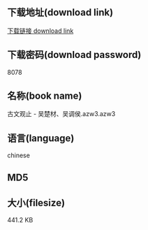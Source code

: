 ## 下载地址(download link)
[下载链接 download link](https://tutu365.netlify.app/?s=%E5%8F%A4%E6%96%87%E8%A7%82%E6%AD%A2+-+%E5%90%B4%E6%A5%9A%E6%9D%90%E3%80%81%E5%90%B4%E8%B0%83%E4%BE%AF.azw3)

## 下载密码(download password)
8078

## 名称(book name)
古文观止 - 吴楚材、吴调侯.azw3.azw3

## 语言(language)
chinese

## MD5


## 大小(filesize)
441.2 KB
